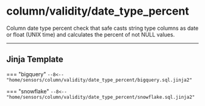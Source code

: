 # column/validity/date_type_percent
Column date type percent check that safe casts string type columns as date or float (UNIX time) and calculates the percent of not NULL values.
___
## Jinja Template

=== "bigquery"
    ```
    --8<-- "home/sensors/column/validity/date_type_percent/bigquery.sql.jinja2"
    ```

=== "snowflake"
    ```
    --8<-- "home/sensors/column/validity/date_type_percent/snowflake.sql.jinja2"
    ```
